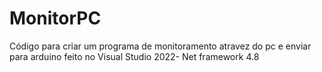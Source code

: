# MonitorPC


Código para criar um programa de monitoramento atravez do pc e enviar para arduino feito no Visual Studio 2022- Net framework 4.8
